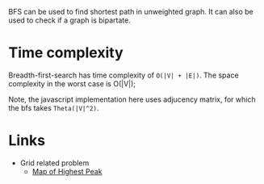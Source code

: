 

BFS can be used to find shortest path in unweighted graph. It can also be used to check if a graph is bipartate.

Time complexity
=====================

Breadth-first-search has time complexity of `O(|V| + |E|)`. The space complexity in the worst case is O(|V|);

Note, the javascript implementation here uses adjucency matrix, for which the bfs takes `Theta(|V|^2)`.

Links
=======

- Grid related problem
    - [Map of Highest Peak](https://leetcode.com/problems/map-of-highest-peak/)


